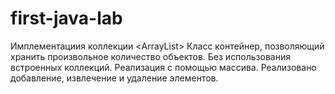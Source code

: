# first-java-lab
Имплементациия коллекции &lt;ArrayList>
Класс контейнер, позволяющий хранить произвольное количество объектов. Без использования встроенных коллекций.
Реализация с помощью массива. Реализовано добавление, извлечение и удаление элементов.

